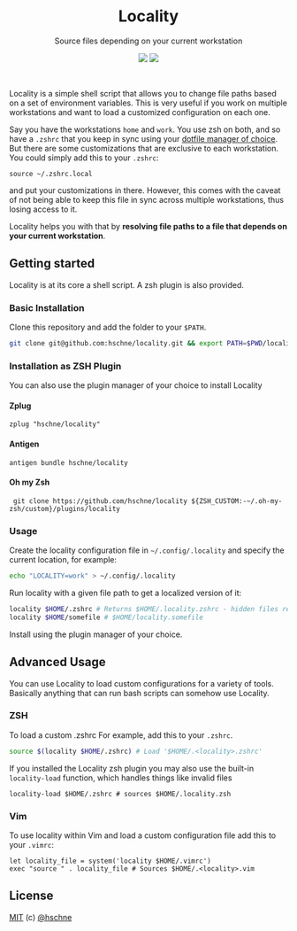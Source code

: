 <h1 align="center">Locality</h1> <p
align="center">Source files depending on your current workstation</p>

<p align="center">
<a href="https://forthebadge.com"><img src="https://forthebadge.com/images/badges/built-with-love.svg"></a>
<a href="https://forthebadge.com"><img src="https://forthebadge.com/images/badges/you-didnt-ask-for-this.svg"></a>
</p>

<br>

Locality is a simple shell script that allows you to change file paths based on a set of environment variables. 
This is very useful if you work on multiple workstations and want to load a customized configuration on each one.

Say you have the workstations `home` and `work`. You use zsh on both, and so have a `.zshrc` that you keep in sync using your [dotfile manager of choice](https://github.com/webpro/awesome-dotfiles#tools). 
But there are some customizations that are exclusive to each workstation. You could simply add this to your `.zshrc`:

```
source ~/.zshrc.local
```

and put your customizations in there. However, this comes with the caveat of not being able to keep this file in sync across multiple workstations, thus losing access to it. 

Locality helps you with that by **resolving file paths to a file that depends on your current workstation**.

## Getting started

Locality is at its core a shell script. A zsh plugin is also provided. 

###  Basic Installation

Clone this repository and add the folder to your `$PATH`.

```sh
git clone git@github.com:hschne/locality.git && export PATH=$PWD/locality:$PATH
```

### Installation as ZSH Plugin

You can also use the plugin manager of your choice to install Locality

#### Zplug

```
zplug "hschne/locality"
```

#### Antigen 

```
antigen bundle hschne/locality
```

#### Oh my Zsh

```
 git clone https://github.com/hschne/locality ${ZSH_CUSTOM:-~/.oh-my-zsh/custom}/plugins/locality
```

### Usage

Create the locality configuration file in `~/.config/.locality` and specify the current location, for example: 

```sh
echo "LOCALITY=work" > ~/.config/.locality
```

Run locality with a given file path to get a localized version of it:

```sh 
locality $HOME/.zshrc # Returns $HOME/.locality.zshrc - hidden files remain hidden
locality $HOME/somefile # $HOME/locality.somefile
```


Install using the plugin manager of your choice. 


## Advanced Usage

You can use Locality to load custom configurations for a variety of tools. Basically anything that can run bash scripts can somehow use Locality.

### ZSH

To load a custom .zshrc For example, add this to your `.zshrc`.

```bash
source $(locality $HOME/.zshrc) # Load '$HOME/.<locality>.zshrc'
```

If you installed the Locality zsh plugin you may also use the built-in `locality-load` function, which handles things like invalid files

```
locality-load $HOME/.zshrc # sources $HOME/.locality.zsh
```

### Vim

To use locality within Vim and load a custom configuration file add this to your `.vimrc`: 

```vim
let locality_file = system('locality $HOME/.vimrc') 
exec "source " . locality_file # Sources $HOME/.<locality>.vim
```

## License

[MIT](LICENSE) (c) [@hschne](https://github.com/hschne)
